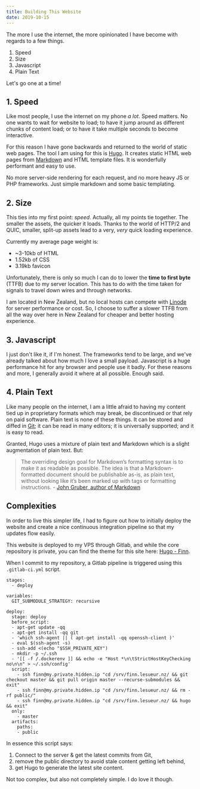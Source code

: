```yaml
---
title: Building This Website
date: 2019-10-15
---
```


The more I use the internet, the more opinionated I have become with regards to a few things.

1. Speed
2. Size
3. Javascript
4. Plain Text

Let's go one at a time!

## 1. Speed

Like most people, I use the internet on my phone _a lot_. Speed matters. No one wants to wait for website to load; to have it jump around as different chunks of content load; or to have it take multiple seconds to become interactive.

For this reason I have gone backwards and returned to the world of static web pages. The tool I am using for this is [Hugo](https://gohugo.io/). It creates static HTML web pages from [Markdown](https://daringfireball.net/projects/markdown/) and HTML template files. It is wonderfully performant and easy to use.

No more server-side rendering for each request, and no more heavy JS or PHP frameworks. Just simple markdown and some basic templating.

## 2. Size

This ties into my first point: _speed_. Actually, all my points tie together. The smaller the assets, the quicker it loads. Thanks to the world of HTTP/2 and QUIC, smaller, split-up assets lead to a very, _very_ quick loading experience.

Currently my average page weight is:

- ~3-10kb of HTML
- 1.52kb of CSS
- 3.19kb favicon

Unfortunately, there is only so much I can do to lower the __time to first byte__ (TTFB) due to my server location. This has to do with the time taken for signals to travel down wires and through networks.

I am located in New Zealand, but no local hosts can compete with [Linode](https://www.linode.com/) for server performance or cost. So, I choose to suffer a slower TTFB from all the way over here in New Zealand for cheaper and better hosting experience.

## 3. Javascript

I just don't like it, if I'm honest. The frameworks tend to be large, and we've already talked about how much I love a small payload. Javascript is a huge performance hit for any browser and people use it badly. For these reasons and more, I generally avoid it where at all possible. Enough said.

## 4. Plain Text

Like many people on the internet, I am a little afraid to having my content tied up in proprietary formats which may break, be discontinued or that rely on paid software. Plain text is none of these things. It can be stored and diffed in [Git](https://git-scm.com/); it can be read in many editors; it is universally supported; and it is easy to read.

Granted, Hugo uses a mixture of plain text and Markdown which is a slight augmentation of plain text. But:

> The overriding design goal for Markdown’s formatting syntax is to make it as readable as possible. The idea is that a Markdown-formatted document should be publishable as-is, as plain text, without looking like it’s been marked up with tags or formatting instructions. - [John Gruber, author of Markdown](https://daringfireball.net/projects/markdown/)

## Complexities

In order to live this simpler life, I had to figure out how to initially deploy the website and create a nice continuous integration pipeline so that my updates flow easily.

This website is deployed to my VPS through Gitlab, and while the core repository is private, you can find the theme for this site here: [Hugo - Finn](https://gitlab.com/Finnito/hugo-finn).

When I commit to my repository, a Gitlab pipeline is triggered using this `.gitlab-ci.yml` script.

```
stages:
  - deploy

variables:
  GIT_SUBMODULE_STRATEGY: recursive

deploy:
  stage: deploy
  before_script:
  - apt-get update -qq
  - apt-get install -qq git
  - 'which ssh-agent || ( apt-get install -qq openssh-client )'
  - eval $(ssh-agent -s)
  - ssh-add <(echo "$SSH_PRIVATE_KEY")
  - mkdir -p ~/.ssh
  - '[[ -f /.dockerenv ]] && echo -e "Host *\n\tStrictHostKeyChecking no\n\n" > ~/.ssh/config'
  script:
    - ssh finn@my.private.hidden.ip "cd /srv/finn.lesueur.nz/ && git checkout master && git pull origin master --recurse-submodules && exit"
    - ssh finn@my.private.hidden.ip "cd /srv/finn.lesueur.nz/ && rm -rf public/"
    - ssh finn@my.private.hidden.ip "cd /srv/finn.lesueur.nz/ && hugo && exit"
  only:
    - master
  artifacts:
    paths:
    - public
```

In essence this script says:

1. Connect to the server & get the latest commits from Git,
2. remove the public directory to avoid stale content getting left behind,
3. get Hugo to generate the latest site content.

Not too complex, but also not completely simple. I do love it though.